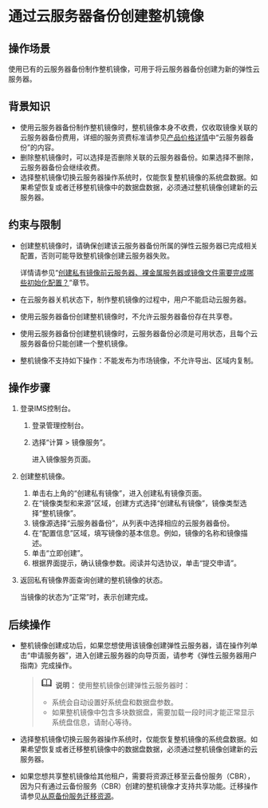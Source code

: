 # 通过云服务器备份创建整机镜像<a name="ims_01_0217"></a>

## 操作场景<a name="section1363113095818"></a>

使用已有的云服务器备份制作整机镜像，可用于将云服务器备份创建为新的弹性云服务器。

## 背景知识<a name="section8154181732618"></a>

-   使用云服务器备份制作整机镜像时，整机镜像本身不收费，仅收取镜像关联的云服务器备份费用，详细的服务资费标准请参见[产品价格详情](https://www.huaweicloud.com/pricing.html?tab=detail#/csbs)中“云服务器备份”的内容。
-   删除整机镜像时，可以选择是否删除关联的云服务器备份。如果选择不删除，云服务器备份会继续收费。
-   选择整机镜像切换云服务器操作系统时，仅能恢复整机镜像的系统盘数据。如果希望恢复或者迁移整机镜像中的数据盘数据，必须通过整机镜像创建新的云服务器。

## 约束与限制<a name="section4442765619267"></a>

-   创建整机镜像时，请确保创建该云服务器备份所属的弹性云服务器已完成相关配置，否则可能导致整机镜像创建云服务器失败。

    详情请参见“[创建私有镜像前云服务器、裸金属服务器或镜像文件需要完成哪些初始化配置？](https://support.huaweicloud.com/ims_faq/ims_faq_0022.html)”章节。

-   在云服务器关机状态下，制作整机镜像的过程中，用户不能启动云服务器。
-   使用云服务器备份创建整机镜像时，不允许云服务器备份存在共享卷。
-   使用云服务器备份创建整机镜像时，云服务器备份必须是可用状态，且每个云服务器备份只能创建一个整机镜像。
-   整机镜像不支持如下操作：不能发布为市场镜像，不允许导出、区域内复制。

## 操作步骤<a name="section132941388548"></a>

1.  登录IMS控制台。
    1.  登录管理控制台。
    2.  选择“计算 \> 镜像服务”。

        进入镜像服务页面。

2.  创建整机镜像。
    1.  单击右上角的“创建私有镜像”，进入创建私有镜像页面。
    2.  在“镜像类型和来源”区域，创建方式选择“创建私有镜像”，镜像类型选择“整机镜像”。
    3.  镜像源选择“云服务器备份”，从列表中选择相应的云服务器备份。
    4.  在“配置信息”区域，填写镜像的基本信息。例如，镜像的名称和镜像描述。
    5.  单击“立即创建”。
    6.  根据界面提示，确认镜像参数。阅读并勾选协议，单击“提交申请”。

3.  返回私有镜像界面查询创建的整机镜像的状态。

    当镜像的状态为“正常”时，表示创建完成。


## 后续操作<a name="section128515823220"></a>

-   整机镜像创建成功后，如果您想使用该镜像创建弹性云服务器，请在操作列单击“申请服务器”，进入创建云服务器的向导页面，请参考《弹性云服务器用户指南》完成操作。

    >![](public_sys-resources/icon-note.gif) **说明：** 
    >使用整机镜像创建弹性云服务器时：
    >-   系统会自动设置好系统盘和数据盘参数。
    >-   如果整机镜像中包含多块数据盘，需要加载一段时间才能正常显示系统盘信息，请耐心等待。

-   选择整机镜像切换云服务器操作系统时，仅能恢复整机镜像的系统盘数据。如果希望恢复或者迁移整机镜像中的数据盘数据，必须通过整机镜像创建新的云服务器。
-   如果您想共享整机镜像给其他租户，需要将资源迁移至云备份服务（CBR），因为只有通过云备份服务（CBR）创建的整机镜像才支持共享功能。迁移操作请参见[从原备份服务迁移资源](https://support.huaweicloud.com/usermanual-cbr/cbr_03_0104.html)。

